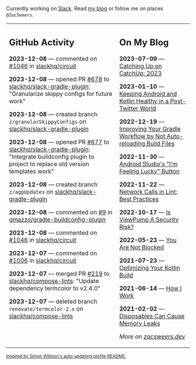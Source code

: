 Currently working on [Slack](https://slack.com/). Read [my blog](https://zacsweers.dev/) or follow me on places `@ZacSweers`.

<table><tr><td valign="top" width="60%">

## GitHub Activity
<!-- githubActivity starts -->
**2023-12-08** — commented on [#1046](https://github.com/slackhq/circuit/issues/1046#issuecomment-1848101914) in [slackhq/circuit](https://github.com/slackhq/circuit)

**2023-12-08** — opened PR [#678](https://github.com/slackhq/slack-gradle-plugin/pull/678) to [slackhq/slack-gradle-plugin](https://github.com/slackhq/slack-gradle-plugin): "Granularize skippy configs for future work"

**2023-12-08** — created branch `z/granularSkippyConfigs` on [slackhq/slack-gradle-plugin](https://github.com/slackhq/slack-gradle-plugin)

**2023-12-08** — opened PR [#677](https://github.com/slackhq/slack-gradle-plugin/pull/677) to [slackhq/slack-gradle-plugin](https://github.com/slackhq/slack-gradle-plugin): "Integrate buildconfig plugin to project to replace old version templates work"

**2023-12-08** — created branch `z/agpUpdates` on [slackhq/slack-gradle-plugin](https://github.com/slackhq/slack-gradle-plugin)

**2023-12-08** — commented on [#9](https://github.com/gmazzo/gradle-buildconfig-plugin/issues/9#issuecomment-1847865785) in [gmazzo/gradle-buildconfig-plugin](https://github.com/gmazzo/gradle-buildconfig-plugin)

**2023-12-08** — commented on [#1046](https://github.com/slackhq/circuit/issues/1046#issuecomment-1847485703) in [slackhq/circuit](https://github.com/slackhq/circuit)

**2023-12-07** — commented on [#1006](https://github.com/slackhq/circuit/pull/1006#issuecomment-1846228269) in [slackhq/circuit](https://github.com/slackhq/circuit)

**2023-12-07** — merged PR [#219](https://github.com/slackhq/compose-lints/pull/219) to [slackhq/compose-lints](https://github.com/slackhq/compose-lints): "Update dependency termcolor to v2.4.0"

**2023-12-07** — deleted branch `renovate/termcolor-2.x` on [slackhq/compose-lints](https://github.com/slackhq/compose-lints)
<!-- githubActivity ends -->
</td><td valign="top" width="40%">

## On My Blog
<!-- blog starts -->
**2023-07-09** — [Catching Up on CatchUp: 2023](https://www.zacsweers.dev/catching-up-on-catchup-2023/)

**2023-01-10** — [Keeping Android and Kotlin Healthy in a Post-Twitter World](https://www.zacsweers.dev/keeping-android-healthy/)

**2022-12-19** — [Improving Your Gradle Workflow by Not Auto-reloading Build Files](https://www.zacsweers.dev/improving-your-workflow-by-not-auto-reloading-build-files/)

**2022-11-30** — [Android Studio's "I'm Feeling Lucky" Button](https://www.zacsweers.dev/android-studios-im-feeling-lucky-button/)

**2022-11-22** — [Network Calls in Lint: Best Practices](https://www.zacsweers.dev/network-calls-in-lint-best-practices/)

**2022-10-17** — [Is ViewPump A Security Risk?](https://www.zacsweers.dev/is-viewpump-a-security-risk/)

**2022-05-23** — [You Are Not Blocked](https://www.zacsweers.dev/you-are-not-blocked/)

**2021-07-23** — [Optimizing Your Kotlin Build](https://www.zacsweers.dev/optimizing-your-kotlin-build/)

**2021-06-14** — [How I Work](https://www.zacsweers.dev/how-i-work/)

**2021-02-02** — [Disposables Can Cause Memory Leaks](https://www.zacsweers.dev/disposables-can-cause-memory-leaks/)
<!-- blog ends -->
_More on [zacsweers.dev](https://zacsweers.dev/)_
</td></tr></table>

<sub><a href="https://simonwillison.net/2020/Jul/10/self-updating-profile-readme/">Inspired by Simon Willison's auto-updating profile README.</a></sub>